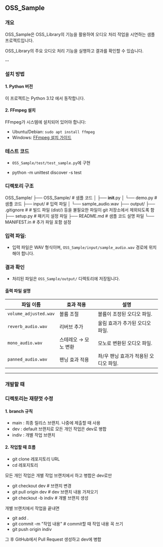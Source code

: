 ## OSS_Sample

### 개요

OSS_Sample은 OSS_Library의 기능을 활용하여 오디오 처리 작업을 시연하는 샘플 프로젝트입니다. 

OSS_Library의 주요 오디오 처리 기능을 실행하고 결과를 확인할 수 있습니다.

--

### 설치 방법

#### 1. Python 버전

이 프로젝트는 Python 3.12 에서 동작합니다.

#### 2. FFmpeg 설치

FFmpeg가 시스템에 설치되어 있어야 합니다:
- Ubuntu/Debian: `sudo apt install ffmpeg`
- Windows: [FFmpeg 설치 가이드](https://ffmpeg.org/download.html)

### 테스트 코드

 - `OSS_Sample/test/test_sample.py`에 구현

 - python -m unittest discover -s test

### 디렉토리 구조

OSS_Sample/
├── OSS_Sample/          # 샘플 코드
│   ├── __init__.py
│   └── demo.py          # 샘플 코드
├── input/               # 입력 파일
│   └── sample_audio.wav
├── output/
├── .gitignore           #  # 빌드 파일 (dist/) 등을 불필요한 파일이 git 저장소에서 제외되도록 함
├── setup.py             # 패키지 설정 파일
├── README.md            # 샘플 코드 설명 파일
└── MANIFEST.in          # 추가 파일 포함 설정

### 입력 파일:

   - 입력 파일은 WAV 형식이며, `OSS_Sample/input/sample_audio.wav` 경로에 위치해야 합니다.

### 결과 확인

   - 처리된 파일은 `OSS_Sample/output/` 디렉토리에 저장됩니다.

#### 출력 파일 설명

| 파일 이름              | 효과 적용                      | 설명                            
|-----------------------|------------------------------|----------------------------------
| `volume_adjusted.wav` | 볼륨 조절                    | 볼륨이 조정된 오디오 파일.          
| `reverb_audio.wav`    | 리버브 추가                  | 울림 효과가 추가된 오디오 파일.      
| `mono_audio.wav`      | 스테레오 → 모노 변환         | 모노로 변환된 오디오 파일.           
| `panned_audio.wav`    | 팬닝 효과 적용               | 좌/우 팬닝 효과가 적용된 오디오 파일.

--------------------------------------------------------------------
### 개발할 때

### 디렉토리는 재량껏 수정

#### 1. branch 규칙

 - main : 최종 릴리스 브랜치. 나중에 제출할 때 사용
 - dev : default 브랜치로 모든 개인 작업은 dev로 병합
 - indiv : 개별 작업 브랜치

#### 2. 작업할 때 흐름

 - git clone 레포지토리 URL
 - cd 레포지토리

모든 개인 작업은 개별 작업 브랜치에서 하고 병합은 dev로만

 - git checkout dev   # 브랜치 변경
 - git pull origin dev   # dev 브랜치 내용 가져오기
 - git checkout -b indiv   # 개별 브랜치 생성

개별 브랜치에서 작업을 끝내면

 - git add . 
 - git commit -m "작업 내용"   # commit할 때 작업 내용 꼭 쓰기
 - git push origin indiv

그 후 GitHub에서 Pull Request 생성하고 dev에 병합

